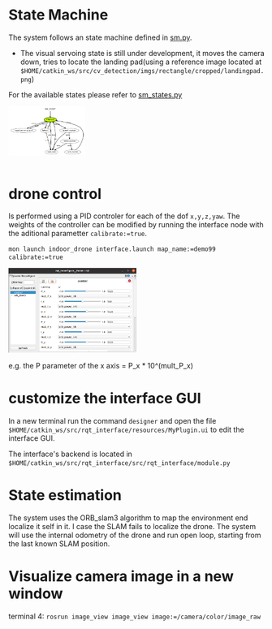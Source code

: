 



# State Machine

The system follows an state machine defined in [sm.py](src/sm.py). 

- The visual servoing state is still under development, it moves the camera down, tries to locate the landing pad(using a reference image located at `$HOME/catkin_ws/src/cv_detection/imgs/rectangle/cropped/landingpad.png`)

For the available states please refer to [sm_states.py](src/sm_states.py)

<img src="docs/images/default_sm.png" width=30% height=30% alt="Default State Machine"/>
</br>
</br>


# drone control

Is performed using a PID controler for each of the dof `x,y,z,yaw`. The weights of the controller can be modified by running the interface node with the aditional parametter `calibrate:=true`.

```
mon launch indoor_drone interface.launch map_name:=demo99 calibrate:=true
```

<img src="docs/images/PID_calibration.png" width=50% height=30%/>

e.g. the P parameter of the x axis = P_x * 10^(mult_P_x)

# customize the interface GUI

In a new terminal run the command `designer` and open the file `$HOME/catkin_ws/src/rqt_interface/resources/MyPlugin.ui` to edit the interface GUI.

The interface's backend is located in `$HOME/catkin_ws/src/rqt_interface/src/rqt_interface/module.py`

# State estimation

The system uses the ORB_slam3 algorithm to map the environment end localize it self in it. I case the SLAM fails to localize the drone. The system will use the internal odometry of the drone and run open loop, starting from the last known SLAM position.


# Visualize camera image in a new window

terminal 4: ```rosrun image_view image_view image:=/camera/color/image_raw```